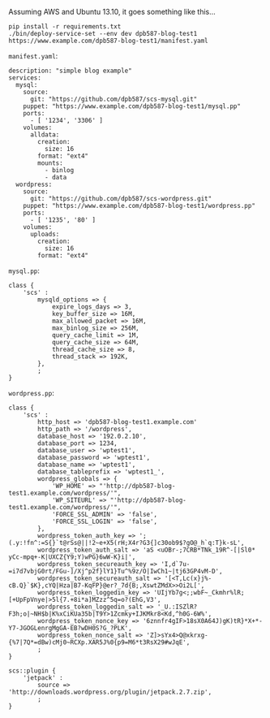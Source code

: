 Assuming AWS and Ubuntu 13.10, it goes something like this...

    pip install -r requirements.txt
    ./bin/deploy-service-set --env dev dpb587-blog-test1 https://www.example.com/dpb587-blog-test1/manifest.yaml

`manifest.yaml`:

    description: "simple blog example"
    services:
      mysql:
        source:
          git: "https://github.com/dpb587/scs-mysql.git"
        puppet: "https://www.example.com/dpb587-blog-test1/mysql.pp"
        ports:
          - [ '1234', '3306' ]
        volumes:
          alldata:
            creation:
              size: 16
            format: "ext4"
            mounts:
              - binlog
              - data
      wordpress:
        source:
          git: "https://github.com/dpb587/scs-wordpress.git"
        puppet: "https://www.example.com/dpb587-blog-test1/wordpress.pp"
        ports:
          - [ '1235', '80' ]
        volumes:
          uploads:
            creation:
              size: 16
            format: "ext4"

`mysql.pp`:

    class {
        'scs' :
            mysqld_options => {
                expire_logs_days => 3,
                key_buffer_size => 16M,
                max_allowed_packet => 16M,
                max_binlog_size => 256M,
                query_cache_limit => 1M,
                query_cache_size => 64M,
                thread_cache_size => 8,
                thread_stack => 192K,
            },
            ;
    }


`wordpress.pp`:

    class {
        'scs' :
            http_host => 'dpb587-blog-test1.example.com'
            http_path => '/wordpress',
            database_host => '192.0.2.10',
            database_port => 1234,
            database_user => 'wptest1',
            database_password => 'wptest1',
            database_name => 'wptest1',
            database_tableprefix => 'wptest1_',
            wordpress_globals => {
                'WP_HOME' => "'http://dpb587-blog-test1.example.com/wordpress/'",
                'WP_SITEURL' => "'http://dpb587-blog-test1.example.com/wordpress/'",
                'FORCE_SSL_ADMIN' => 'false',
                'FORCE_SSL_LOGIN' => 'false',
            },
            wordpress_token_auth_key => ';(.y:!fn^:=S{}`t@rSs@||!2~e+X5(rH;X4r?G3{]c30ob9$?gO@_h`q:T}k-sL',
            wordpress_token_auth_salt => 'aS <uOBr-;7CRB*TNk_19R^-[|Sl0* yCc-mpq+-K|UXCZ{Y9;Y)wPG}6wW-K}i|',
            wordpress_token_secureauth_key => 'I,d`7u-=i7d7vbjG0rt/FGu-]/Xj^p2f}lY1}Tu^%9z/O|IwCh1~|tj63GP4vM-D',
            wordpress_token_secureauth_salt => '[<T,Lc(x}j%-cB.Q}`$K},cYQ|Hza|B7-KqFP}@er?_7d{B;,XswtZMdX>>Oi2L[',
            wordpress_token_loggedin_key => 'UIjYb7g<;;wbF~_Ckmhr%lR;[+UpFpVnye|>5l{7.+8i*a]MZzz^5q=o?(EhG,V3',
            wordpress_token_loggedin_salt => '_U.:ISZlR?F3h;o|~NH$b|K%xCiKUa35b|T9Y>1Zcmky+IJKMkr8<Kd,^h0G-6W%',
            wordpress_token_nonce_key => '6znnfr4gIF>18sX0A64J)gK)tR}*X+*-Y7-JGOGLenrgMgGA-EB?wDH0S?G_?PLK',
            wordpress_token_nonce_salt => 'Z]>sYx4>Q@xkrxg-{%7|7Q*=dBw)cMj0~RCXp.XAR5J%0{p9=M6*t3RsX29#wJqE',
            ;
    }
 
    scs::plugin {
        'jetpack' :
            source => 'http://downloads.wordpress.org/plugin/jetpack.2.7.zip',
            ;
    }
